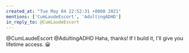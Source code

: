 ```yaml
---
created_at: "Tue May 04 22:52:31 +0000 2021"
mentions: ['CumLaudeEscort', 'AdultingADHD']
in_reply_to: @CumLaudeEscort
---
```


@CumLaudeEscort @AdultingADHD Haha, thanks! If I build it, I'll give you lifetime access. 😀